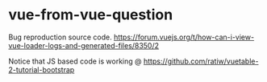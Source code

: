 # vue-from-vue-question

Bug reproduction source code.
https://forum.vuejs.org/t/how-can-i-view-vue-loader-logs-and-generated-files/8350/2

Notice that JS based code is working @ https://github.com/ratiw/vuetable-2-tutorial-bootstrap
